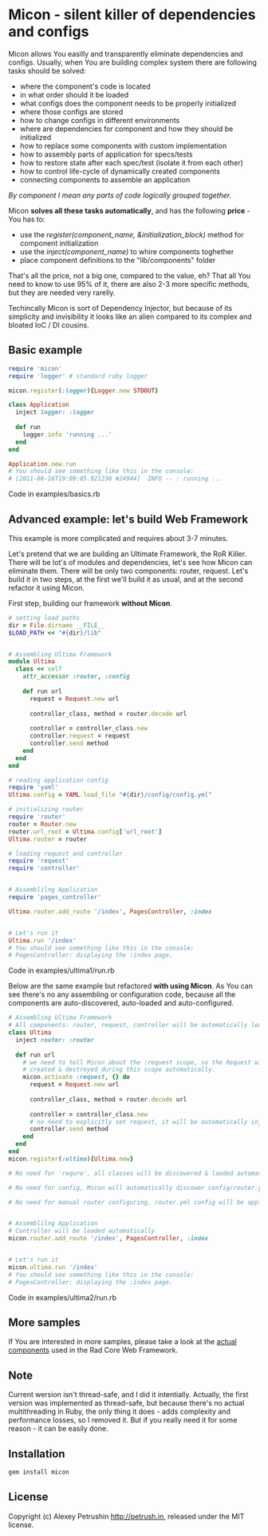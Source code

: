 # Micon - silent killer of dependencies and configs

Micon allows You easilly and transparently eliminate dependencies and configs. Usually, when You are building complex system there are following tasks should be solved:

- where the component's code is located
- in what order should it be loaded
- what configs does the component needs to be properly initialized
- where those configs are stored
- how to change configs in different environments
- where are dependencies for component and how they should be initialized
- how to replace some components with custom implementation
- how to assembly parts of application for specs/tests
- how to restore state after each spec/test (isolate it from each other)
- how to control life-cycle of dynamically created components
- connecting components to assemble an application

*By component I mean any parts of code logically grouped together.*

Micon **solves all these tasks automatically**, and has the following **price** - You has to:

- use the *register(component_name, &initialization_block)* method for component initialization
- use the *inject(component_name)* to whire components toghether
- place component definitions to the "lib/components" folder

That's all the price, not a big one, compared to the value, eh? 
That all You need to know to use 95% of it, there are also 2-3 more specific methods, but they are needed very rarelly.

Techincally Micon is sort of Dependency Injector, but because of its simplicity and invisibility it looks like an alien compared to its complex and bloated IoC / DI cousins.

## Basic example

``` ruby
require 'micon'
require 'logger' # standard ruby logger

micon.register(:logger){Logger.new STDOUT}

class Application
  inject logger: :logger
  
  def run
    logger.info 'running ...'
  end
end

Application.new.run
# You should see something like this in the console:
# [2011-08-16T19:09:05.921238 #24944]  INFO -- : running ...
```

Code in examples/basics.rb

## Advanced example: let's build Web Framework

This example is more complicated and requires about 3-7 minutes. 

Let's pretend that we are building an Ultimate Framework, the RoR Killer. There will be lot's of modules and dependencies, let's see how Micon can eliminate them. There will be only two components: router, request.
Let's build it in two steps, at the first we'll build it as usual, and at the second refactor it using Micon.

First step, building our framework **without Micon**.

``` ruby
# setting load paths
dir = File.dirname __FILE__
$LOAD_PATH << "#{dir}/lib"


# Assembling Ultima Framework
module Ultima
  class << self
    attr_accessor :router, :config
    
    def run url
      request = Request.new url
      
      controller_class, method = router.decode url
      
      controller = controller_class.new      
      controller.request = request
      controller.send method
    end
  end
end

# reading application config
require 'yaml'
Ultima.config = YAML.load_file "#{dir}/config/config.yml"

# initializing router
require 'router'
router = Router.new
router.url_root = Ultima.config['url_root']
Ultima.router = router

# loading request and controller
require 'request'
require 'controller'


# Assemblilng Application
require 'pages_controller'

Ultima.router.add_route '/index', PagesController, :index


# Let's run it
Ultima.run '/index'
# You should see something like this in the console:
# PagesController: displaying the :index page.
```

Code in examples/ultima1/run.rb

Below are the same example but refactored **with using Micon**. As You can see there's no any assembling or configuration code, because all the components are auto-discovered, auto-loaded and auto-configured.

``` ruby
# Assembling Ultima Framework
# All components: router, request, controller will be automatically loaded & configured.
class Ultima
  inject router: :router
  
  def run url
    # we need to tell Micon about the :request scope, so the Request will be
    # created & destroyed during this scope automatically.
    micon.activate :request, {} do
      request = Request.new url
    
      controller_class, method = router.decode url
    
      controller = controller_class.new
      # no need to explicitly set request, it will be automatically injected
      controller.send method
    end
  end
end
micon.register(:ultima){Ultima.new}

# No need for 'requre', all classes will be discowered & laoded automatically

# No need for config, Micon will automatically discower config/router.yml

# No need for manual router configuring, router.yml config will be applied automatically


# Assemblilng Application
# Controller will be loaded automatically
micon.router.add_route '/index', PagesController, :index


# Let's run it
micon.ultima.run '/index'
# You should see something like this in the console:
# PagesController: displaying the :index page.
```

Code in examples/ultima2/run.rb

## More samples

If You are interested in more samples, please take a look at the [actual components][rad_core_components] used in the Rad Core Web Framework.

## Note

Current wersion isn't thread-safe, and I did it intentially. Actually, the first version was implemented as thread-safe, but because there's no actual multithreading in Ruby, the only thing it does - adds complexity and performance losses, so I removed it.
But if you really need it for some reason - it can be easily done.

## Installation

``` bash
gem install micon
```

## License

Copyright (c) Alexey Petrushin http://petrush.in, released under the MIT license.

[ioc]: http://en.wikipedia.org/wiki/Inversion_of_control
[rad_core]: https://github.com/alexeypetrushin/rad_core
[rad_core_components]: https://github.com/alexeypetrushin/rad_core/tree/master/lib/components